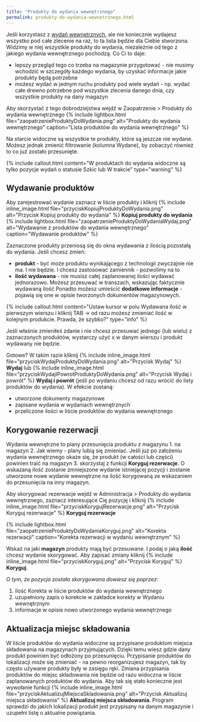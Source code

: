 ```yaml
---
title: "Produkty do wydania wewnętrznego"
permalink: produkty-do-wydania-wewnetrznego.html 
---
```


Jeśli korzystasz z [wydań wewnętrznych](/wydania-wewnetrzne), ale nie koniecznie wydajesz wszystko pod całe zlecenie na raz, to ta lista będzie dla Ciebie stworzona. Widzimy w niej wszystkie produkty do wydania, niezależnie od tego z jakiego wydania wewnętrznego pochodzą. Co Ci to daje:
- lepszy przegląd tego co trzeba na magazynie przygotować - nie musimy wchodzić w szczegóły każdego wydania, by uzyskać informacje jakie produkty będą potrzebne
- możesz wydać w jednym ruchu produkty pod wiele wydań - np. wydać całe drewno potrzebne pod wszystkie zlecenia danego dnia, czy wszystkie produkty na dany magazyn

Aby skorzystać z tego dobrodziejstwa wejdź w Zaopatrzenie > Produkty do wydania wewnętrznego
{% include lightbox.html file="zaopatrzenieProduktyDoWydania.png" alt="Produkty do wydania wewnętrznego" caption="Lista produktów do wydania wewnętrznego" %}

Na starcie widoczne są wszystkie te produkty, które są jeszcze nie wydane. Możesz jednak zmienić filtrowanie (kolumna Wydane), by zobaczyć również to co już zostało przesunięte.

{% include callout.html content="W produktach do wydania widoczne są tylko pozycje wydań o statusie Szkic lub W trakcie" type="warning" %}

## Wydawanie produktów

Aby zarejestrować wydanie zaznacz w liście produkty i kliknij {% include inline_image.html file="przyciskKopiujProduktyDoWydania.png" alt="Przycisk Kopiuj produkty do wydania" %} **Kopiuj produkty do wydania**
{% include lightbox.html file="zaopatrzenieProduktyDoWydaniaWydaj.png" alt="Wydawanie z produktów do wydania wewnętrznego" caption="Wydawanie produktów" %}

Zaznaczone produkty przeniosą się do okna wydawania z ilością pozostałą do wydania. Jeśli chcesz zmień:
- **produkt** - być może produktu wynikającego z technologii zwyczajnie nie ma. I nie będzie. I chcesz zastosować zamiennik - pozwolimy na to
- **ilość wydawana** - nie musisz całej zaplanowanej ilości wydawać jednorazowo. Możesz przesuwać w transzach, wskazując faktycznie wydawaną ilość
Ponadto możesz umieścić **dodatkowe informacje** - pojawią się one w opisie tworzonych dokumentów magazynowych.

{% include callout.html content="Ustaw kursor w polu Wydawana ilość w pierwszym wierszu i kliknij TAB -> od razu możesz zmieniać ilość w kolejnym produkcie. Prawda, że szybko?" type="info" %}

Jeśli właśnie zmieniłeś zdanie i nie chcesz przesuwać jednego (lub wielu) z zaznaczonych produktów, wystarczy użyć x w danym wierszu i produkt wydawany nie będzie.

Gotowe? W takim razie kliknij {% include inline_image.html file="przyciskWydajProduktyDoWydania.png" alt="Przycisk Wydaj" %} **Wydaj** lub {% include inline_image.html file="przyciskWydajIPowrotProduktyDoWydania.png" alt="Przycisk Wydaj i powrót" %} **Wydaj i powrót** (jeśli po wydaniu chcesz od razu wrócić do listy produktów do wydania). W efekcie zostaną:
- utworzone dokumenty magazynowe 
- zapisane wydania w wydaniach wewnętrznych
- przeliczone ilości w liście produktów do wydania wewnętrznego

## Korygowanie rezerwacji

Wydania wewnętrzne to plany przesunięcia produktu z magazynu 1. na magazyn 2. Jak wiemy - plany lubią się zmieniać. Jeśli już po założeniu wydania wewnętrznego okaże się, że produkt (w całości lub części) powinien traić na magazyn 3. skorzystaj z funkcji **Koryguj rezerwacje**. O wskazaną ilość zostanie zmniejszone wydanie istniejącej pozycji i zostanie utworzone nowe wydanie wewnętrzne na ilość korygowaną ze wskazaniem do przesunięcia na inny magazyn.

Aby skorygować rezerwacje wejdź w Administracja > Produkty do wydania wewnętrznego, zaznacz interesujące Cię pozycję i kliknij {% include inline_image.html file="przyciskKorygujRezerwacje.png" alt="Przycisk Koryguj rezerwacje" %} **Koryguj rezerwacje** 

{% include lightbox.html file="zaopatrzenieProduktyDoWydaniaKoryguj.png" alt="Korekta rezerwacji" caption="Korekta rezerwacji w wydaniu wewnętrznym" %}

Wskaż na jaki **magazyn** produkty mają być przesuwane. I podaj o jaką **ilość** chcesz wydanie skorygować. Aby zapisać zmiany kliknij {% include inline_image.html file="przyciskKoryguj.png" alt="Przycisk Koryguj" %} **Koryguj**. 

_O tym, że pozycja została skorygowana dowiesz się poprzez_:
1. ilość Korekta w liście produktów do wydania wewnętrznego
2. uzupełniony zapis o korekcie w zakładce korekty w Wydaniu wewnętrznym
3. informacje w opisie nowo utworzonego wydania wewnętrznego


## Aktualizacja miejsc składowania

W liście produktów do wydania widoczne są przypisane produktom miejsca składowania na magazynach przyjmujących. Dzięki temu wiesz gdzie dany produkt powinien być odłożony po przesunięciu. Przypisanie produktów do lokalizacji może się zmieniać - na pewno reorganizujesz magazyn, tak by często używane produkty były w zasięgu ręki. Zmiana przypisania produktów do miejsc składowania nie będzie od razu widoczna w liście zaplanowanych produktów do wydania. Aby tak się stało konieczne jest wywołanie funkcji {% include inline_image.html file="przyciskAktualizujMiejscaSkladowania.png" alt="Przycisk Aktualizuj miejsca składowania" %} **Aktualizuj miejsca składowania**. Program sprawdzi do jakich lokalizacji produkt jest przypisany na danym magazynie i uzupełni listę o aktualne powiązania.